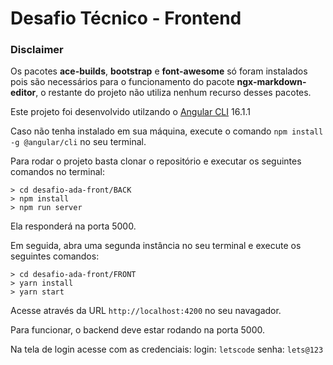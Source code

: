 # Desafio Técnico - Frontend

### Disclaimer

Os pacotes **ace-builds**, **bootstrap** e **font-awesome** só foram instalados pois são necessários para o funcionamento do pacote **ngx-markdown-editor**, o restante do projeto não utiliza nenhum recurso desses pacotes.

Este projeto foi desenvolvido utilzando o [Angular CLI](https://angular.io/cli) 16.1.1

Caso não tenha instalado em sua máquina, execute o comando `npm install -g @angular/cli` no seu terminal.

Para rodar o projeto basta clonar o repositório e executar os seguintes comandos no terminal:

```console
> cd desafio-ada-front/BACK
> npm install
> npm run server
```

Ela responderá na porta 5000.

Em seguida, abra uma segunda instância no seu terminal e execute os seguintes comandos:

```console
> cd desafio-ada-front/FRONT
> yarn install
> yarn start
```

Acesse através da URL `http://localhost:4200` no seu navagador.

Para funcionar, o backend deve estar rodando na porta 5000.

Na tela de login acesse com as credenciais:
login: `letscode`
senha: `lets@123`